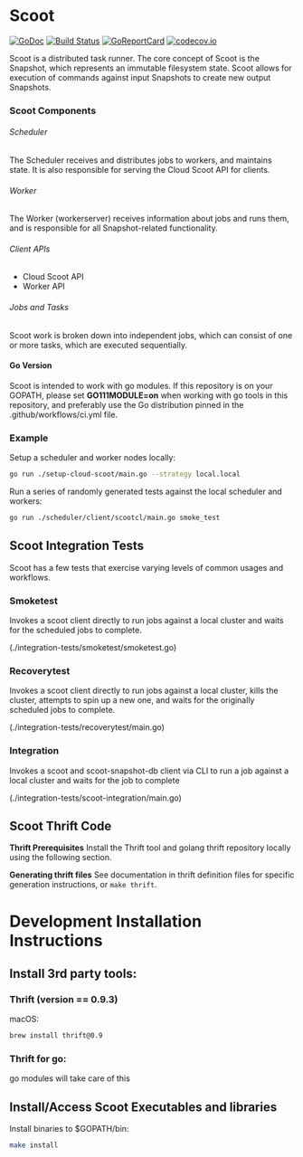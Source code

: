 # Scoot
[![GoDoc](https://godoc.org/github.com/twitter/scoot?status.svg)](https://godoc.org/github.com/twitter/scoot)
[![Build Status](https://github.com/twitter/scoot/workflows/ci/badge.svg)](https://github.com/twitter/scoot/actions)
[![GoReportCard](https://goreportcard.com/badge/github.com/twitter/scoot)](https://goreportcard.com/report/github.com/twitter/scoot)
[![codecov.io](https://codecov.io/github/twitter/scoot/coverage.svg?branch=master)](https://codecov.io/gh/twitter/scoot?branch=master)

Scoot is a distributed task runner.
The core concept of Scoot is the Snapshot, which represents an immutable filesystem state.
Scoot allows for execution of commands against input Snapshots to create new output Snapshots.

### Scoot Components

###### Scheduler

The Scheduler receives and distributes jobs to workers, and maintains state. It is also responsible for serving the Cloud Scoot API for clients.

###### Worker

The Worker (workerserver) receives information about jobs and runs them, and is responsible for all Snapshot-related functionality.

###### Client APIs

* Cloud Scoot API
* Worker API

###### Jobs and Tasks

Scoot work is broken down into independent jobs, which can consist of one or more tasks, which are executed sequentially.

#### Go Version

Scoot is intended to work with go modules. If this repository is on your GOPATH, please set **GO111MODULE=on** when
working with go tools in this repository, and preferably use the Go distribution pinned in the .github/workflows/ci.yml file.

### Example

Setup a scheduler and worker nodes locally:

```sh
go run ./setup-cloud-scoot/main.go --strategy local.local
```

Run a series of randomly generated tests against the local scheduler and workers:

```sh
go run ./scheduler/client/scootcl/main.go smoke_test
```
## Scoot Integration Tests
Scoot has a few  tests that exercise varying levels of common usages and workflows.

### Smoketest
Invokes a scoot client directly to run jobs against a local cluster and waits for the 
scheduled jobs to complete.

(./integration-tests/smoketest/smoketest.go)

### Recoverytest
Invokes a scoot client directly to run jobs against a local cluster, kills the cluster, 
attempts to spin up a new one, and waits for the originally scheduled jobs to complete.

(./integration-tests/recoverytest/main.go)

### Integration
Invokes a scoot and scoot-snapshot-db client via CLI to run a job against a local cluster 
and waits for the job to complete

(./integration-tests/scoot-integration/main.go)

## Scoot Thrift Code
__Thrift Prerequisites__
Install the Thrift tool and golang thrift repository locally using the following section.

__Generating thrift files__
See documentation in thrift definition files for specific generation instructions, or `make thrift`.

# Development Installation Instructions
## Install 3rd party tools:
### Thrift (version == 0.9.3)
macOS:
```sh
brew install thrift@0.9
```
### Thrift for go:
go modules will take care of this

## Install/Access Scoot Executables and libraries
Install binaries to $GOPATH/bin:

```sh
make install
```
